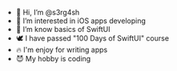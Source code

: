 - 👋 Hi, I’m @s3rg4sh
- 👀 I’m interested in iOS apps developing
- 🌱 I’m know basics of SwiftUI
- 🕊 I have passed "100 Days of SwiftUI" course
- 🔥 I'm enjoy for writing apps
- 😈 My hobby is coding 
